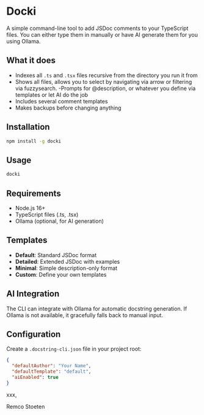 # Docki

A simple command-line tool to add JSDoc comments to your TypeScript files. You can either type them in manually or have AI generate them for you using Ollama.

## What it does

- Indexes all `.ts` and `.tsx` files recursive from the directory you run it from
- Shows all files, allows you to select by navigating via arrow or filtering via fuzzysearch.
-Prompts for @description, or whatever you define via templates or let AI do the job
- Includes several comment templates
- Makes backups before changing anything

## Installation

```bash
npm install -g docki
```

## Usage

```bash
docki
```

## Requirements

- Node.js 16+
- TypeScript files (.ts, .tsx)
- Ollama (optional, for AI generation)

## Templates

- **Default**: Standard JSDoc format
- **Detailed**: Extended JSDoc with examples
- **Minimal**: Simple description-only format
- **Custom**: Define your own templates

## AI Integration

The CLI can integrate with Ollama for automatic docstring generation. If Ollama is not available, it gracefully falls back to manual input.

## Configuration

Create a `.docstring-cli.json` file in your project root:

```json
{
  "defaultAuthor": "Your Name",
  "defaultTemplate": "default",
  "aiEnabled": true
}
```

xxx,

Remco Stoeten

